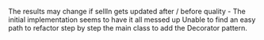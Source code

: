 The results may change if sellIn gets updated after / before quality - The initial implementation seems to have it all messed up
Unable to find an easy path to refactor step by step the main class to add the Decorator pattern.

